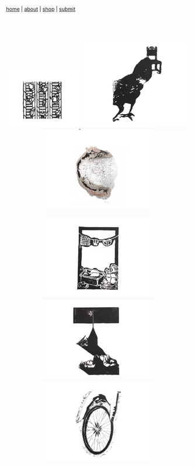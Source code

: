 [home](index.md) | [about](about.md)  |  [shop](shop.md)  |  [submit](submit.md)
  

<br>
<br>
<br>      
<p align="center">
  <a href="issuesix.html">
    <img src="pictures/wg6icon.png" alt="Issue Six" width="200"/>
  </a>
  <a href="issues/issuefive.html">
    <img src="pictures/wg5icon.png" alt="Issue Five" width="300"/>
  </a>
  <a href="issuefour.html">
    <img src="pictures/wg4icon.png" alt="Issue Four" width="300"/>
  </a>
</p>

<p align="center">
  <a href="issuethree.html">
    <img src="pictures/wg3icon.png" alt="Issue Six" width="300"/>
  </a>
  <a href="issuetwo.html">
    <img src="pictures/wg2icon.png" alt="Issue Five" width="300"/>
  </a>
  <a href="issueone.html">
    <img src="pictures/wg1icon.png" alt="Issue Four" width="300"/>
  </a>
</p>
